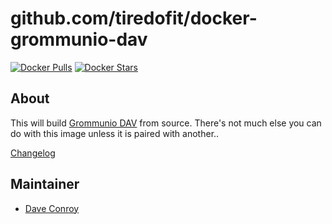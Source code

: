 # github.com/tiredofit/docker-grommunio-dav

[![Docker Pulls](https://img.shields.io/docker/pulls/tiredofit/grommunio-dav.svg)](https://hub.docker.com/r/tiredofit/grommunio-dav)
[![Docker Stars](https://img.shields.io/docker/stars/tiredofit/grommunio-dav.svg)](https://hub.docker.com/r/tiredofit/grommunio-dav)

## About

This will build [Grommunio DAV](https://grommunio.com/) from source. There's not much else you can do with this image unless it is paired with another..

[Changelog](CHANGELOG.md)

## Maintainer

- [Dave Conroy](https://github.com/tiredofit)
